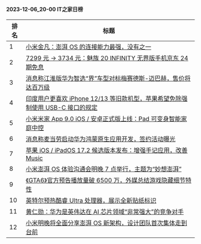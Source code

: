 #### 2023-12-06_20-00  IT之家日榜

| 排名 | 标题|
| --- | ---|
| 1 | [小米金凡：澎湃 OS 的连接能力最强，没有之一](https://www.ithome.com/0/737/253.htm) |
| 2 | [7299 元 → 3734 元：魅族 20 INFINITY 无界版手机京东 24 期免息](https://www.ithome.com/0/737/256.htm) |
| 3 | [消息称江淮版华为智选“界”车型对标梅赛德斯-迈巴赫，售价将达百万级](https://www.ithome.com/0/737/259.htm) |
| 4 | [印度用户更喜欢 iPhone 12/13 等旧款机型，苹果希望免除强制使用 USB-C 接口的规定](https://www.ithome.com/0/737/224.htm) |
| 5 | [小米米家 App 9.0 iOS / 安卓正式版上线：Pad 可变身智能家庭中控](https://www.ithome.com/0/737/335.htm) |
| 6 | [消息称麦当劳启动华为鸿蒙原生应用开发，签约活动曝光](https://www.ithome.com/0/737/271.htm) |
| 7 | [苹果 iOS / iPadOS 17.2 候选版本发布：增强手记应用，改善 Music](https://www.ithome.com/0/737/262.htm) |
| 8 | [小米澎湃 OS 体验沟通会明晚 7 点举行，主题为“妙想澎湃”](https://www.ithome.com/0/737/305.htm) |
| 9 | [《GTA6》官方预告播放量破 6500 万，外媒总结游戏隐藏细节特性](https://www.ithome.com/0/737/241.htm) |
| 10 | [英特尔预热酷睿 Ultra 处理器，展示全新贴纸标识](https://www.ithome.com/0/737/240.htm) |
| 11 | [黄仁勋：华为是英伟达在 AI 芯片领域“非常强大”的竞争对手](https://www.ithome.com/0/737/384.htm) |
| 12 | [小米明晚将全面分享澎湃 OS 新架构，设计团队首次集体走到台前](https://www.ithome.com/0/737/378.htm) |

